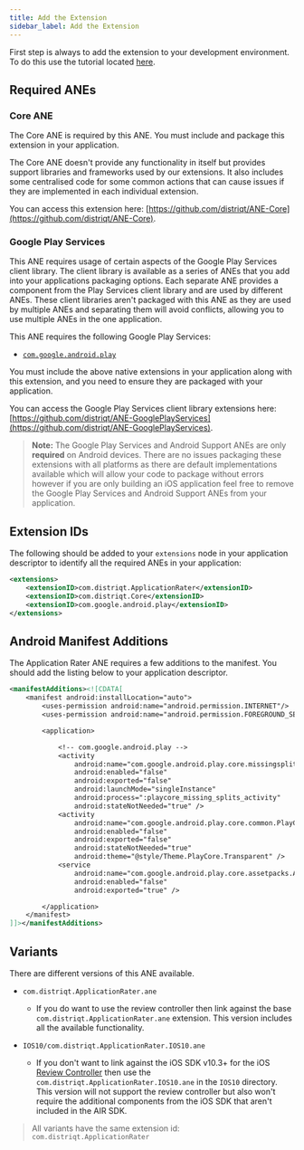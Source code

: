 ```yaml
---
title: Add the Extension
sidebar_label: Add the Extension
---
```


First step is always to add the extension to your development environment. 
To do this use the tutorial located [here](/docs/tutorials/getting-started).


## Required ANEs

### Core ANE

The Core ANE is required by this ANE. You must include and package this extension in your application.

The Core ANE doesn't provide any functionality in itself but provides support libraries and frameworks used by our extensions.
It also includes some centralised code for some common actions that can cause issues if they are implemented in each individual extension.

You can access this extension here: [https://github.com/distriqt/ANE-Core](https://github.com/distriqt/ANE-Core).


### Google Play Services

This ANE requires usage of certain aspects of the Google Play Services client library. 
The client library is available as a series of ANEs that you add into your applications packaging options. 
Each separate ANE provides a component from the Play Services client library and are used by different ANEs. 
These client libraries aren't packaged with this ANE as they are used by multiple ANEs and separating them 
will avoid conflicts, allowing you to use multiple ANEs in the one application.

This ANE requires the following Google Play Services:

- [`com.google.android.play`](https://github.com/distriqt/ANE-GooglePlayServices/raw/master/lib/com.google.android.play.ane)

You must include the above native extensions in your application along with this extension, 
and you need to ensure they are packaged with your application.

You can access the Google Play Services client library extensions here: [https://github.com/distriqt/ANE-GooglePlayServices](https://github.com/distriqt/ANE-GooglePlayServices).


>
> **Note:** The Google Play Services and Android Support ANEs are only **required** on Android devices. 
> There are no issues packaging these extensions with all platforms as there are default implementations available which will allow your code to package without errors however if you are only building an iOS application feel free to remove the Google Play Services and Android Support ANEs from your application.
>


## Extension IDs

The following should be added to your `extensions` node in your application descriptor to identify all the required ANEs in your application:

```xml
<extensions>
	<extensionID>com.distriqt.ApplicationRater</extensionID>
	<extensionID>com.distriqt.Core</extensionID>
	<extensionID>com.google.android.play</extensionID>
</extensions>
```



## Android Manifest Additions

The Application Rater ANE requires a few additions to the manifest.
You should add the listing below to your application descriptor.

```xml
<manifestAdditions><![CDATA[
	<manifest android:installLocation="auto">
		<uses-permission android:name="android.permission.INTERNET"/>
		<uses-permission android:name="android.permission.FOREGROUND_SERVICE" />

		<application>

			<!-- com.google.android.play -->
			<activity
				android:name="com.google.android.play.core.missingsplits.PlayCoreMissingSplitsActivity"
				android:enabled="false"
				android:exported="false"
				android:launchMode="singleInstance"
				android:process=":playcore_missing_splits_activity"
				android:stateNotNeeded="true" />
			<activity
				android:name="com.google.android.play.core.common.PlayCoreDialogWrapperActivity"
				android:enabled="false"
				android:exported="false"
				android:stateNotNeeded="true"
				android:theme="@style/Theme.PlayCore.Transparent" />
			<service
				android:name="com.google.android.play.core.assetpacks.AssetPackExtractionService"
				android:enabled="false"
				android:exported="true" />

		</application>
	</manifest>
]]></manifestAdditions>
```


## Variants

There are different versions of this ANE available. 

- `com.distriqt.ApplicationRater.ane`

	- If you do want to use the review controller then link against the base `com.distriqt.ApplicationRater.ane` extension. This version includes all the available functionality.

- `IOS10/com.distriqt.ApplicationRater.IOS10.ane`

	- If you don't want to link against the iOS SDK v10.3+ for the iOS [Review Controller](review-controller) then use the `com.distriqt.ApplicationRater.IOS10.ane` in the `IOS10` directory. This version will not support the review controller but also won't require the additional components from the iOS SDK that aren't included in the AIR SDK.

>
> All variants have the same extension id: `com.distriqt.ApplicationRater`
>

